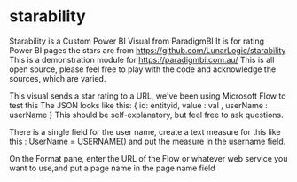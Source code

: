 # starability
Starability is a Custom Power BI Visual from ParadigmBI
It is for rating Power BI pages the stars are from https://github.com/LunarLogic/starability
This is a demonstration module for https://paradigmbi.com.au/
This is all open source, please feel free to play with the code and acknowledge the sources, which are varied.

This visual sends a star rating to a URL, we've been using Microsoft Flow to test this
The JSON looks like this:  { id: entityid, value : val , userName : userName   }
This should be self-explanatory, but feel free to ask questions. 

There is a single field for the user name, create a text measure for this like this : UserName = USERNAME() and put the measure in the username field.

On the Format pane, enter the URL of the Flow or whatever web service you want to use,and put a page name in the page name field
